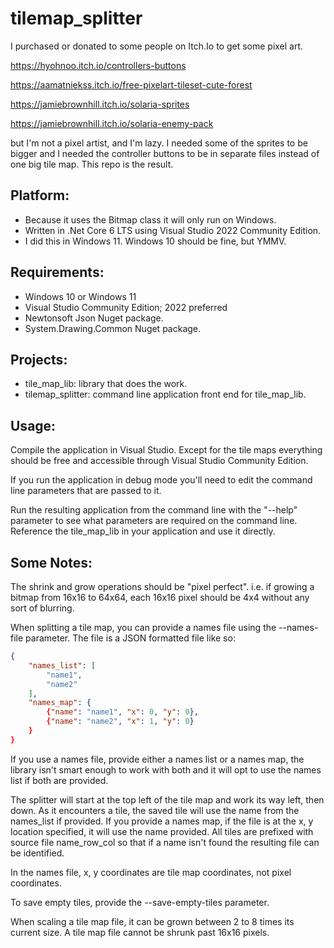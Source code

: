 # tilemap_splitter
I purchased or donated to some people on Itch.Io to get some pixel art.

https://hyohnoo.itch.io/controllers-buttons

https://aamatniekss.itch.io/free-pixelart-tileset-cute-forest

https://jamiebrownhill.itch.io/solaria-sprites

https://jamiebrownhill.itch.io/solaria-enemy-pack

but I'm not a pixel artist, and I'm lazy. I needed some of the sprites to be bigger and I needed the controller buttons to be in separate files instead of one big tile map.  This repo is the result.


## Platform:
* Because it uses the Bitmap class it will only run on Windows.
* Written in .Net Core 6 LTS using Visual Studio 2022 Community Edition.
* I did this in Windows 11. Windows 10 should be fine, but YMMV.

## Requirements:
* Windows 10 or Windows 11
* Visual Studio Community Edition; 2022 preferred
* Newtonsoft Json Nuget package.
* System.Drawing.Common Nuget package.

## Projects:
* tile_map_lib: library that does the work.
* tilemap_splitter: command line application front end for tile_map_lib.

## Usage:
Compile the application in Visual Studio.  Except for the tile maps everything should be free and accessible through Visual Studio Community Edition.

If you run the application in debug mode you'll need to edit the command line parameters that are passed to it.

Run the resulting application from the command line with the "--help" parameter to see what parameters are required on the command line.
Reference the tile_map_lib in your application and use it directly.

## Some Notes:
The shrink and grow operations should be "pixel perfect".  i.e. if growing a bitmap from 16x16 to 64x64, each 16x16 pixel should be 4x4 without any sort of blurring.

When splitting a tile map, you can provide a names file using the --names-file parameter. The file is a JSON formatted file like so:
```json
{
    "names_list": [
        "name1",
        "name2"
    ],
    "names_map": {
        {"name": "name1", "x": 0, "y": 0},
        {"name": "name2", "x": 1, "y": 0}
    }
}
```

If you use a names file, provide either a names list or a names map, the library isn't smart enough to work with both and it will opt to use the names list if both are provided.  

The splitter will start at the top left of the tile map and work its way left, then down. As it encounters a tile, the saved tile will use the name from the names_list if provided. If you provide a names map, if the file is at the x, y location specified, it will use the name provided.  All tiles are prefixed with source file name_row_col so that if a name isn't found the resulting file can be identified.

In the names file, x, y coordinates are tile map coordinates, not pixel coordinates.

To save empty tiles, provide the --save-empty-tiles parameter.

When scaling a tile map file, it can be grown between 2 to 8 times its current size.  A tile map file cannot be shrunk past 16x16 pixels.
